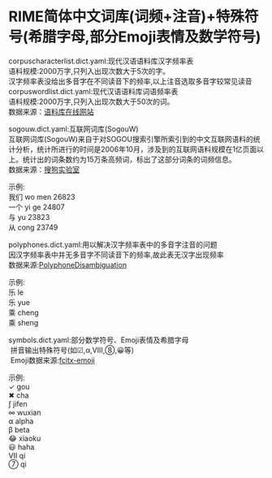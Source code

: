 RIME简体中文词库(词频+注音)+特殊符号(希腊字母,部分Emoji表情及数学符号)
=
corpuscharacterlist.dict.yaml:现代汉语语料库汉字频率表<br>语料规模:2000万字,只列入出现次数大于5次的字。<br>
汉字频率表没给出多音字在不同读音下的频率,以上注音选取多音字较常见读音<br>
corpuswordlist.dict.yaml:现代汉语语料库词语频率表<br>语料规模:2000万字,只列入出现次数大于50次的词。<br>
数据来源：[语料库在线网站](http://www.cncorpus.org)<br>

sogouw.dict.yaml:互联网词库(SogouW)<br>
互联网词库(SogouW)来自于对SOGOU搜索引擎所索引到的中文互联网语料的统计分析，统计所进行的时间是2006年10月，涉及到的互联网语料规模在1亿页面以上。统计出的词条数约为15万条高频词，标出了这部分词条的词频信息。<br>
数据来源：[搜狗实验室](http://www.sogou.com/labs/resource/w.php)<br>

示例:<br>
我们	wo men	26823<br>
一个	yi ge	24807<br>
与	yu	23823<br>
从	cong	23749<br>

polyphones.dict.yaml:用以解决汉字频率表中的多音字注音的问题<br>
因汉字频率表中并无多音字不同读音下的频率,故此表无汉字出现频率<br>
数据来源:[PolyphoneDisambiguation](https://github.com/hjzin/PolyphoneDisambiguation)<br>

示例:<br>
乐	le<br>
乐	yue<br>
乘	cheng<br>
乘	sheng<br>

symbols.dict.yaml:部分数学符号、Emoji表情及希腊字母<br>
 拼音输出特殊符号(如☑,α,Ⅷ,⑧,😀等)<br>
 Emoji数据来源:[fcitx-emoji](https://github.com/levinit/fcitx-emoji)<br>

示例:<br>
✓	gou<br>
✖	cha<br>
∫	jifen<br>
∞	wuxian<br>
α	alpha<br>
β	beta<br>
😂	xiaoku<br>
😃	haha<br>
Ⅶ	qi<br>
⑦	qi<br>
